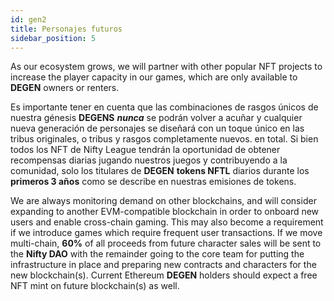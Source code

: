 ```yaml
---
id: gen2
title: Personajes futuros
sidebar_position: 5
---
```


As our ecosystem grows, we will partner with other popular NFT projects to increase the player capacity in our games, which are only available to **DEGEN** owners or renters.

Es importante tener en cuenta que las combinaciones de rasgos únicos de nuestra génesis **DEGENS** **_nunca_** se podrán volver a acuñar y cualquier nueva generación de personajes se diseñará con un toque único en las tribus originales, o tribus y rasgos completamente nuevos. en total. Si bien todos los NFT de Nifty League tendrán la oportunidad de obtener recompensas diarias jugando nuestros juegos y contribuyendo a la comunidad, solo los titulares de **DEGEN** **tokens NFTL** diarios durante los **primeros 3 años** como se describe en nuestras emisiones de tokens.

We are always monitoring demand on other blockchains, and will consider expanding to another EVM-compatible blockchain in order to onboard new users and enable cross-chain gaming. This may also become a requirement if we introduce games which require frequent user transactions. If we move multi-chain, **60%** of all proceeds from future character sales will be sent to the **Nifty DAO** with the remainder going to the core team for putting the infrastructure in place and preparing new contracts and characters for the new blockchain(s). Current Ethereum **DEGEN** holders should expect a free NFT mint on future blockchain(s) as well.
